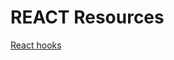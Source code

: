 # REACT Resources

[React hooks](https://blog.logrocket.com/react-hooks-cheat-sheet-solutions-common-problems/)

